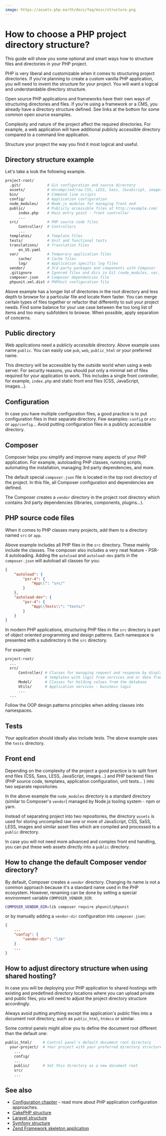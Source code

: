 ```yaml
---
image: https://assets.php.earth/docs/faq/misc/structure.png
---
```


# How to choose a PHP project directory structure?

This guide will show you some optional and smart ways how to structure files and
directories in your PHP project.

PHP is very liberal and customizable when it comes to structuring project
directories. If you're planning to create a custom vanilla PHP application, you
will need to invent the structure for your project. You will want a logical and
understandable directory structure.

Open source PHP applications and frameworks have their own ways of structuring
directories and files. If you're using a framework or a CMS, you already have a
directory structure defined. See links at the bottom for some common open source
examples.

Complexity and nature of the project affect the required directories. For example,
a web application will have additional publicly accessible directory compared to
a command line application.

Structure your project the way you find it most logical and useful.

## Directory structure example

Let's take a look the following example.

```bash
project-root/
  .git/            # Git configuration and source directory
  assets/          # Uncompiled/raw CSS, LESS, Sass, JavaScript, images
  bin/             # Command line scripts
  config/          # Application configuration
  node_modules/    # Node.js modules for managing front end
  public/          # Publicly accessible files at http://example.com/
      index.php    # Main entry point - front controller
      ...
  src/             # PHP source code files
      Controller/  # Controllers
      ...
  templates/       # Template files
  tests/           # Unit and functional tests
  translations/    # Translation files
      en_US.yaml
  var/             # Temporary application files
      cache/       # Cache files
      log/         # Application specific log files
  vendor/          # 3rd party packages and components with Composer
  .gitignore       # Ignored files and dirs in Git (node_modules, var, vendor...)
  composer.json    # Composer dependencies file
  phpunit.xml.dist # PHPUnit configuration file
```

Above example has a longer list of directories in the root directory and less
depth to browse for a particular file and locate them faster. You can merge
certain types of files together or refactor that differently to suit your project
needs. Find some balance for your use case between the too long list of items
and too many subfolders to browse. When possible, apply separation of concerns.

## Public directory

Web applications need a publicly accessible directory. Above example uses name
`public`. You can easily use `pub`, `web`, `public_html` or your preferred name.

This directory will be accessible by the outside world when using a web server.
For security reasons, you should put only a minimal set of files required for
your application to work. This includes a single front controller, for example,
`index.php` and static front end files (CSS, JavaScript, images...).

## Configuration

In case you have multiple configuration files, a good practice is to put
configuration files in their separate directory. Few examples:
`config` or `etc` or `app/config`... Avoid putting configuration files in
a publicly accessible directory.

## Composer

Composer helps you simplify and improve many aspects of your PHP application.
For example, autoloading PHP classes, running scripts, automating the
installation, managing 3rd party dependencies, and more.

The default special `composer.json` file is located in the top root directory of
the project. In this file, all Composer configuration and dependencies are
defined.

The Composer creates a `vendor` directory in the project root directory which
contains 3rd party dependencies (libraries, components, plugins...).

## PHP source code files

When it comes to PHP classes many projects, add them to a directory named `src`
or `app`.

Above example includes all PHP files in the `src` directory. These mainly include
the classes. The composer also includes a very neat feature - PSR-4 autoloading.
Adding the `autoload` and `autoload-dev` parts in the `composer.json` will
autoload all classes for you:

```json
{
    "autoload": {
        "psr-4": {
            "App\\": "src/"
        }
    },
    "autoload-dev": {
        "psr-4": {
            "App\\Tests\\": "tests/"
        }
    }
}
```

In modern PHP applications, structuring PHP files in the `src` directory is part
of object oriented programming and design patterns. Each namespace is presented
with a subdirectory in the `src` directory.

For example:

```bash
project-root/
  ...
  src/
      Controller/ # Classes for managing request and response by displaying
                  # templates with logic from services and or data from DB
      Model/      # Classes for holding values from the database
      Utils/      # Application services - business logic
      ...
  ...
```

Follow the OOP design patterns principles when adding classes into namespaces.

## Tests

Your application should ideally also include tests. The above example uses the
`tests` directory.

## Front end

Depending on the complexity of the project a good practice is to split front end
files (CSS, Sass, LESS, JavaScript, images...) and PHP backend files (PHP source
code, templates, application configuration, unit tests... ) into two separate
repositories.

In the above example the `node_modules` directory is a standard directory (similar
to Composer's `vendor`) managed by Node.js tooling system - npm or yarn.

Instead of separating project into two repositories, the directory `assets` is
used for storing uncompiled raw one or more of JavaScript, CSS, SaSS, LESS, images
and similar asset files which are compiled and processed to a `public` directory.

In case you will not need more advanced and complex front end handling, you can
put these web assets directly into a `public` directory.

## How to change the default Composer vendor directory?

By default, Composer creates a `vendor` directory. Changing its name is not
a common approach because it's a standard name used in the PHP ecosystem.
However, renaming can be done by setting a special environment variable
`COMPOSER_VENDOR_DIR`:

```bash
COMPOSER_VENDOR_DIR=lib composer require phpunit/phpunit
```

or by manually adding a `vendor-dir` configuration into `composer.json`:

```json
{
    ...
    "config": {
        "vendor-dir": "lib"
    }
    ...
}
```

## How to adjust directory structure when using shared hosting?

In case you will be deploying your PHP application to shared hostings with
existing and predefined directory locations where you can upload private and
public files, you will need to adjust the project directory structure
accordingly.

Always avoid putting anything except the application's public files into a
document root directory, such as `public_html`, `htdocs` or similar.

Some control panels might allow you to define the document root different than
the default one:

```bash
public_html/     # Control panel's default document root directory
  your-project/  # Your project with your preferred directory structure
    ...
    config/
    ...
    public/      # Set this directory as a new document root
    src/
    ...
```

## See also

* [Configuration chapter](/security/configuration.md) - read more about PHP
  application configuration approaches.
* [CakePHP structure](https://book.cakephp.org/3.0/en/intro/cakephp-folder-structure.html)
* [Laravel structure](https://laravel.com/docs/5.5/structure)
* [Symfony structure](http://symfony.com/doc/current/configuration/override_dir_structure.html)
* [Zend Framework skeleton application](https://github.com/zendframework/ZendSkeletonApplication)
